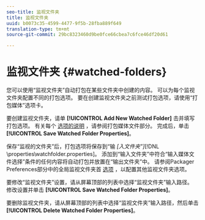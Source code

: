 ```yaml
---
seo-title: 监视文件夹
title: 监视文件夹
uuid: b0073c35-4599-4477-9f5b-28fba889f649
translation-type: tm+mt
source-git-commit: 29bc8323460d9be0fce66cbea7c6fce46df20d61

---
```



# 监视文件夹 {#watched-folders}

您可以使用“监视文件夹”自动打包在某些文件夹中创建的内容。 可以为每个监视文件夹配置不同的打包选项。 要在创建监视文件夹之前测试打包选项，请使用“打包媒体”选项卡。

要创建监视文件夹，请单 **[!UICONTROL Add New Watched Folder]** 击并填写打包选项。 有关每个 [选项的说明](../../aaxs-protecting-content/content-packaging-media-files/content-packaging-media-files-overview.md) ，请参阅打包媒体文件部分。 完成后，单击 **[!UICONTROL Save Watched Folder Properties]**。

保存“监视的文件夹”后，打包选项将保存到“输 *[入文件夹”]*[!DNL \properties\watchfolder.properties]。 添加到“输入文件夹”中符合“输入媒体文件选择”条件的任何内容将自动打包并放置在“输出文件夹”中。 请参阅Packager Preferences部分中的全局监视文件夹首 [选项](../../aaxs-reference-implementations/fam-air-app-usage/initial-fam-setup-set-prefs/initial-fam-setup-pkg-prefs.md) ，以配置其他监视文件夹选项。

要修改“监视文件夹”设置，请从屏幕顶部的列表中选择“监视文件夹”输入路径。 修改设置并单击 **[!UICONTROL Save Watched Folder Properties]**。

要删除监视文件夹，请从屏幕顶部的列表中选择“监视文件夹”输入路径，然后单击 **[!UICONTROL Delete Watched Folder Properties]**。
